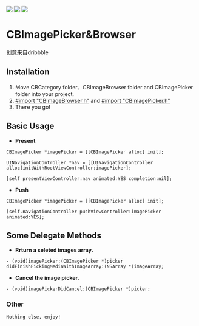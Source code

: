 ![](http://ww3.sinaimg.cn/large/006tNc79gw1f6b1a3kpu7j30m80gon0m.jpg)
![](http://ww2.sinaimg.cn/large/006tNc79gw1f6b1a0vn87j30m80gojuh.jpg)
![](http://ww1.sinaimg.cn/large/006tNc79gw1f6b19yklqgj30m80go0wc.jpg)

# CBImagePicker&Browser

创意来自dribbble

## Installation

1. Move CBCategory folder、CBImageBrowser folder and CBImagePicker folder into your project.
2. <u>#import "CBImageBrowser.h"</u> and <u>#import "CBImagePicker.h"</u> 
3. There you go!

## Basic Usage

- **Present**

```
CBImagePicker *imagePicker = [[CBImagePicker alloc] init];

UINavigationController *nav = [[UINavigationController alloc]initWithRootViewController:imagePicker];

[self presentViewController:nav animated:YES completion:nil];
```

- **Push**

```
CBImagePicker *imagePicker = [[CBImagePicker alloc] init];

[self.navigationController pushViewController:imagePicker animated:YES];
```

## Some Delegate Methods

- **Rrturn a seleted images array.**

```
- (void)imagePicker:(CBImagePicker *)picker didFinishPickingMediaWithImageArray:(NSArray *)imageArray;
```

- **Cancel the image picker.**

```
- (void)imagePickerDidCancel:(CBImagePicker *)picker;
```

### Other

```
Nothing else, enjoy!
```

